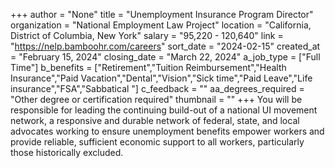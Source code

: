 +++
author = "None"
title = "Unemployment Insurance Program Director"
organization = "National Employment Law Project"
location = "California, District of Columbia, New York"
salary = "95,220 - 120,640"
link = "https://nelp.bamboohr.com/careers"
sort_date = "2024-02-15"
created_at = "February 15, 2024"
closing_date = "March 22, 2024"
a_job_type = ["Full Time"]
b_benefits = ["Retirement","Tuition Reimbursement","Health Insurance","Paid Vacation","Dental","Vision","Sick time","Paid Leave","Life insurance","FSA","Sabbatical "]
c_feedback = ""
aa_degrees_required = "Other degree or certification required"
thumbnail = ""
+++
You will be responsible for leading the continuing build-out of a national UI movement network, a responsive and durable network of federal, state, and local advocates working to ensure unemployment benefits empower workers and provide reliable, sufficient economic support to all workers, particularly those historically excluded.
